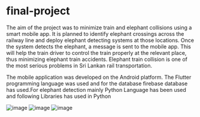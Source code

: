 # final-project
The aim of the project was to minimize train and elephant collisions using a smart mobile app. It is planned to identify elephant crossings across the railway line and deploy elephant detecting 
systems at those locations. Once the system detects the elephant, a message is sent to the mobile app. This will help the train driver to control the train properly at the relevant place, thus 
minimizing elephant train accidents. Elephant train collision is one of the most serious problems in Sri Lankan rail transportation. 

The mobile application was developed on the Android platform. The Flutter programming language was used and for the database firebase database has used.For elephant detection mainly Python Language has been used and following Libraries has used in Python 


![image](https://user-images.githubusercontent.com/68580812/199959944-4a94eb3f-82ab-46b3-9282-30d5765668b9.png)
![image](https://user-images.githubusercontent.com/68580812/199959913-cc70525d-7b35-40ba-b312-7d63204e551d.png)
![image](https://user-images.githubusercontent.com/68580812/199959970-97459128-3878-4649-b4bf-55be2dece47d.png)
